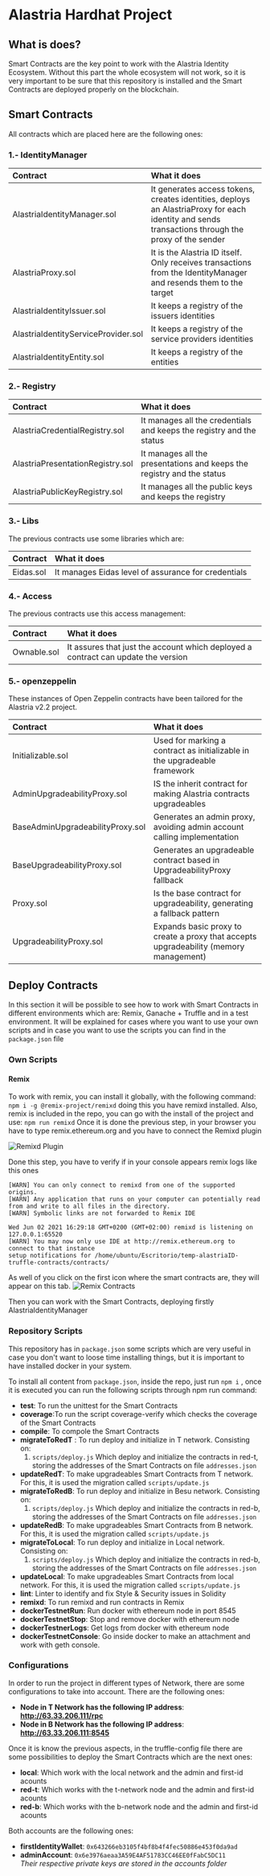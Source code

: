 # Alastria Hardhat Project

## **What is does?**

Smart Contracts are the key point to work with the Alastria Identity Ecosystem. Without this part the whole ecosystem will not work, so it is very important to be sure that this repository is installed and the Smart Contracts are deployed properly on the blockchain.


## Smart Contracts

All contracts which are placed here are the following ones:

### 1.- IdentityManager

| Contract |	What it does |
| :------------- |:-------------|
|AlastriaIdentityManager.sol|It generates access tokens, creates identities, deploys an AlastriaProxy for each identity and sends transactions through the proxy of the sender |
|AlastriaProxy.sol |It is the Alastria ID itself. Only receives transactions from the IdentityManager and resends them to the target |
|AlastriaIdentityIssuer.sol |It keeps a registry of the issuers identities |
|AlastriaIdentityServiceProvider.sol |It keeps a registry of the service providers identities |
|AlastriaIdentityEntity.sol |It keeps a registry of the entities |

### 2.- Registry

|Contract |	What it does |
| :------------- |:-------------|
|AlastriaCredentialRegistry.sol|	It manages all the credentials and keeps the registry and the status |
|AlastriaPresentationRegistry.sol |	It manages all the presentations and keeps the registry and the status |
|AlastriaPublicKeyRegistry.sol |	It manages all the public keys and keeps the registry |

### 3.- Libs

The previous contracts use some libraries which are:

|Contract |	What it does |
| :------------- |:-------------|
|Eidas.sol|	It manages Eidas level of assurance for credentials |

### 4.- Access

The previous contracts use this access management:

|Contract |	What it does |
| :------------- |:-------------|
|Ownable.sol|	It assures that just the account which deployed a contract can update the version |

### 5.- openzeppelin

These instances of Open Zeppelin contracts have been tailored for the Alastria v2.2 project.

|Contract |	What it does |
| :------------- |:-------------|
|Initializable.sol|	Used for marking a contract as initializable in the upgradeable framework |
|AdminUpgradeabilityProxy.sol|	IS the inherit contract for making Alastria contracts upgradeables |
|BaseAdminUpgradeabilityProxy.sol|	Generates an admin proxy, avoiding admin account calling implementation |
|BaseUpgradeabilityProxy.sol|	Generates an upgradeable contract based in UpgradeabilityProxy fallback |
|Proxy.sol|	Is the base contract for upgradeability, generating a fallback pattern |
|UpgradeabilityProxy.sol|	Expands basic proxy to create a proxy that accepts upgradeability (memory management) |

## Deploy Contracts

In this section it will be possible to see how to work with Smart Contracts in different environments which are: Remix, Ganache + Truffle and in a test environment. It will be explained for cases where you want to use your own scripts and in case you want to use the scripts you can find in the `package.json` file

### Own Scripts

#### Remix

To work with remix, you can install it globally, with the following command:
`` npm i -g @remix-project/remixd `` doing this you have remixd installed. 
Also, remix is included in the repo, you can go with the install of the project and use: 
``
npm run remixd
``
Once it is done the previous step, in your browser you have to type remix.ethereum.org and you have to connect the Remixd plugin

![Remixd Plugin](./images/CaptureRemixdplugin.jpg)

Done this step, you have to verify if in your console appears remix logs like this ones

````
[WARN] You can only connect to remixd from one of the supported origins.
[WARN] Any application that runs on your computer can potentially read from and write to all files in the directory.
[WARN] Symbolic links are not forwarded to Remix IDE

Wed Jun 02 2021 16:29:18 GMT+0200 (GMT+02:00) remixd is listening on 127.0.0.1:65520
[WARN] You may now only use IDE at http://remix.ethereum.org to connect to that instance
setup notifications for /home/ubuntu/Escritorio/temp-alastriaID-truffle-contracts/contracts/
````

As well of you click on the first icon where the smart contracts are, they will appear on this tab.
![Remix Contracts](./images/CaptureContracts.jpg)

Then you can work with the Smart Contracts, deploying firstly AlastriaIdentityManager

### Repository Scripts

This repository has in `package.json` some scripts which are very useful in case you don't want to loose time installing things, but it is important to have installed docker in your system.

To install all content from `package.json`, inside the repo, just run ``npm i`` , once it is executed you can run the following scripts through npm run command:

- **test**: To run the unittest for the Smart Contracts  
- **coverage**:To run the script coverage-verify which checks the coverage of the Smart Contracts  
- **compile**: To compole the Smart Contracts  
- **migrateToRedT** : To run deploy and initialize in T network. Consisting on:  
  1. `scripts/deploy.js` Which deploy and initialize the contracts in red-t, storing the addresses of the Smart Contracts on file `addresses.json`
- **updateRedT**: To make upgradeables Smart Contracts from T network. For this, it is used the migration called `scripts/update.js`
- **migrateToRedB**: To run deploy and initialize in Besu network. Consisting on:  
  1. `scripts/deploy.js` Which deploy and initialize the contracts in red-b, storing the addresses of the Smart Contracts on file `addresses.json`
- **updateRedB**: To make upgradeables Smart Contracts from B network. For this, it is used the migration called `scripts/update.js`
- **migrateToLocal**: To run deploy and initialize in Local network. Consisting on:  
  1. `scripts/deploy.js` Which deploy and initialize the contracts in red-b, storing the addresses of the Smart Contracts on file `addresses.json`
- **updateLocal**: To make upgradeables Smart Contracts from local network. For this, it is used the migration called `scripts/update.js`
- **lint**: Linter to identify and fix Style & Security issues in Solidity
- **remixd**: To run remixd and run contracts in Remix  
- **dockerTestnetRun**: Run docker with ethereum node in port 8545  
- **dockerTestnetStop**: Stop and remove docker with ethereum node  
- **dockerTestnerLogs**: Get logs from docker with ethereum node  
- **dockerTestnetConsole**: Go inside docker to make an attachment and work with geth console.  

### Configurations

In order to run the project in different types of Network, there are some configurations to take into account. There are the following ones:

- **Node in T Network has the following IP address**: **<http://63.33.206.111/rpc>**  
- **Node in B Network has the following IP address**: **<http://63.33.206.111:8545>**

Once it is know the previous aspects, in the truffle-config file there are some possibilities to deploy the Smart Contracts which are the next ones:  

- **local**: Which work with the local network and the admin and first-id acounts
- **red-t**: Which works with the t-network node and the admin and first-id acounts
- **red-b**: Which works with the b-network node and the admin and first-id acounts

Both accounts are the following ones:

- **firstIdentityWallet**: `0x643266eb3105f4bf8b4f4fec50886e453f0da9ad`  
- **adminAccount**: `0x6e3976aeaa3A59E4AF51783CC46EE0fFabC5DC11`  
_Their respective private keys are stored in the accounts folder_
